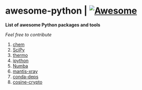 # awesome-python  | [![Awesome](https://cdn.rawgit.com/sindresorhus/awesome/d7305f38d29fed78fa85652e3a63e154dd8e8829/media/badge.svg)](https://github.com/Mentors4EDU/awesome-python)
**List of awesome Python packages and tools**

*Feel free to contribute*

1. [chem](https://pypi.org/project/chem/)
2. [SciPy](https://scipy.org/)
3. [thermo](https://pypi.org/project/thermo/)
4. [ipython](https://pypi.org/project/ipython/)
5. [Numba](https://numba.pydata.org/)
6. [mantis-xray](https://spectromicroscopy.com/)
7. [conda-deps](https://pypi.org/project/conda-deps/)
8. [cosine-crypto](https://cosine-documentation.readthedocs.io/en/latest/)
